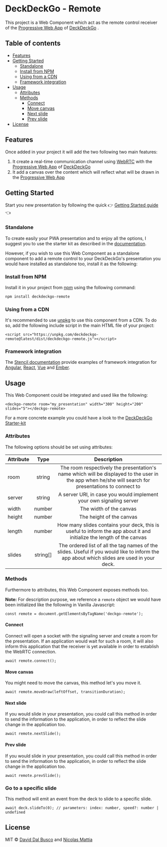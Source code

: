 # DeckDeckGo - Remote

This project is a Web Component which act as the remote control receiver of the [Progressive Web App](https://deckdeckgo.app) of [DeckDeckGo] .

## Table of contents

- [Features](#features)
- [Getting Started](#getting-started)
	- [Standalone](#standalone)
	- [Install from NPM](#install-from-npm)
	- [Using from a CDN](#using-from-a-cdn)
	- [Framework integration](#framework-integration)
- [Usage](#usage)
	- [Attributes](#attributes)
	- [Methods](#methods)
	  - [Connect](#connect)
	  - [Move canvas](#move-canvas)
	  - [Next slide](#next-slide)
	  - [Prev slide](#prev-slide)
- [License](#license)

## Features

Once added in your project it will add the two following two main features:

1. It create a real-time communication channel using [WebRTC](https://webrtc.org) with the [Progressive Web App](https://deckdeckgo.app) of [DeckDeckGo]
2. It add a canvas over the content which will reflect what will be drawn in the [Progressive Web App](https://deckdeckgo.app)

## Getting Started

Start you new presentation by following the quick  👉 [Getting Started guide](https://docs.deckdeckgo.com/docs) 👈

### Standalone

To create easily your PWA presentation and to enjoy all the options, I suggest you to use the starter kit as described in the [documentation](https://docs.deckdeckgo.com/docs).

However, if you wish to use this Web Component as a standalone component to add a remote control to your DeckDeckGo's presentation you would have installed as standalone too, install it as the following:

### Install from NPM

Install it in your project from [npm](https://www.npmjs.com/package/deckdeckgo) using the following command:

```bash
npm install deckdeckgo-remote
```

### Using from a CDN

It's recommended to use [unpkg](https://unpkg.com/) to use this component from a CDN. To do so, add the following include script in the main HTML file of your project:

```
<script src="https://unpkg.com/deckdeckgo-remote@latest/dist/deckdeckgo-remote.js"></script>
```

### Framework integration

The [Stencil documentation](https://stenciljs.com/docs/overview) provide examples of framework integration for [Angular](https://stenciljs.com/docs/angular), [React](https://stenciljs.com/docs/react), [Vue](https://stenciljs.com/docs/vue) and [Ember](https://stenciljs.com/docs/ember).

## Usage

This Web Component could be integrated and used like the following:

```
<deckgo-remote room="my_presentation" width="300" height="200" slides="5"></deckgo-remote>
```

For a more concrete example you could have a look to the [DeckDeckGo Starter-kit](https://github.com/deckgo/deckdeckgo-starter)

### Attributes

The following options should be set using attributes:

| Attribute                      | Type   | Description   |
| -------------------------- |:-----------------:|:-----------------:|
| room | string | The room respectively the presentation's name which will be displayed to the user in the app when he/she will search for presentations to connect to |
| server | string | A server URI, in case you would implement your own signaling server |
| width | number | The width of the canvas |
| height | number | The height of the canvas |
| length | number | How many slides contains your deck, this is useful to inform the app about it and initialize the length of the canvas |
| slides | string[] | The ordered list of all the tag names of the slides. Useful if you would like to inform the app about which slides are used in your deck. |

### Methods

Furthermore to attributes, this Web Component exposes methods too.

**Note:** For description purpose, we reference a `remote` object we would have been initialized like the following in Vanilla Javascript:

```
const remote = document.getElementsByTagName('deckgo-remote');
```

#### Connect

Connect will open a socket with the signaling server and create a room for the presentation. If an application would wait for such a room, it will also inform this application that the receiver is yet available in order to establish the WebRTC connection.

```
await remote.connect();
```

#### Move canvas

You might need to move the canvas, this method let's you move it.

```
await remote.moveDraw(leftOffset, transitionDuration);
```

#### Next slide

If you would slide in your presentation, you could call this method in order to send the information to the application, in order to reflect the slide change in the application too.

```
await remote.nextSlide();
```

#### Prev slide

If you would slide in your presentation, you could call this method in order to send the information to the application, in order to reflect the slide change in the application too.

```
await remote.prevSlide();
```

### Go to a specific slide

This method will emit an event from the deck to slide to a specific slide.

```
await deck.slideTo(0); // parameters: index: number, speed?: number | undefined
```

## License

MIT © [David Dal Busco](mailto:david.dalbusco@outlook.com) and [Nicolas Mattia](nicolas@nmattia.com)

[DeckDeckGo]: https://deckdeckgo.com
